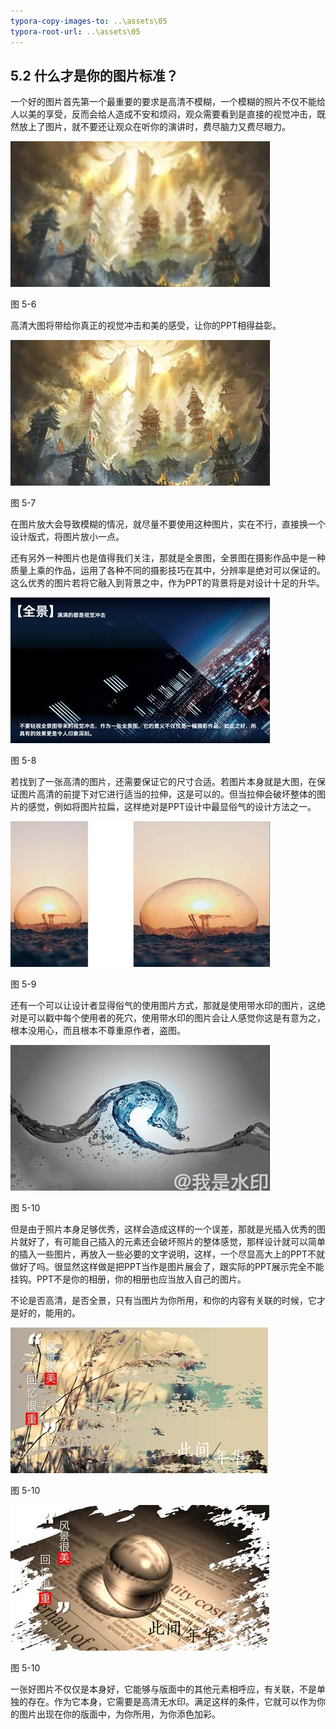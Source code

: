 ```yaml
---
typora-copy-images-to: ..\assets\05
typora-root-url: ..\assets\05
---
```


## **5.2**  **什么才是你的图片标准？**

一个好的图片首先第一个最重要的要求是高清不模糊，一个模糊的照片不仅不能给人以美的享受，反而会给人造成不安和烦闷，观众需要看到是直接的视觉冲击，既然放上了图片，就不要还让观众在听你的演讲时，费尽脑力又费尽眼力。

![img](/assets/05/image006.jpg)

图 5-6

高清大图将带给你真正的视觉冲击和美的感受，让你的PPT相得益彰。

![img](/assets/05/image007.jpg)

图 5-7

在图片放大会导致模糊的情况，就尽量不要使用这种图片，实在不行，直接换一个设计版式，将图片放小一点。

还有另外一种图片也是值得我们关注，那就是全景图，全景图在摄影作品中是一种质量上乘的作品，运用了各种不同的摄影技巧在其中，分辨率是绝对可以保证的。这么优秀的图片若将它融入到背景之中，作为PPT的背景将是对设计十足的升华。

![img](/assets/05/image008.jpg)

图 5-8

若找到了一张高清的图片，还需要保证它的尺寸合适。若图片本身就是大图，在保证图片高清的前提下对它进行适当的拉伸，这是可以的。但当拉伸会破坏整体的图片的感觉，例如将图片拉扁，这样绝对是PPT设计中最显俗气的设计方法之一。

![img](/assets/05/image009.jpg)

图 5-9

还有一个可以让设计者显得俗气的使用图片方式，那就是使用带水印的图片，这绝对是可以戳中每个使用者的死穴，使用带水印的图片会让人感觉你这是有意为之，根本没用心，而且根本不尊重原作者，盗图。

![img](/assets/05/image010.jpg)

图 5-10

但是由于照片本身足够优秀，这样会造成这样的一个误差，那就是光插入优秀的图片就好了，有可能自己插入的元素还会破坏照片的整体感觉，那样设计就可以简单的插入一些图片，再放入一些必要的文字说明，这样，一个尽显高大上的PPT不就做好了吗。很显然这样做是把PPT当作是图片展会了，跟实际的PPT展示完全不能挂钩。PPT不是你的相册，你的相册也应当放入自己的图片。

不论是否高清，是否全景，只有当图片为你所用，和你的内容有关联的时候，它才是好的，能用的。

![img](/assets/05/image011.jpg)

图 5-10

![img](/assets/05/image012.jpg)

图 5-10

一张好图片不仅仅是本身好，它能够与版面中的其他元素相呼应，有关联，不是单独的存在。作为它本身，它需要是高清无水印。满足这样的条件，它就可以作为你的图片出现在你的版面中，为你所用，为你添色加彩。